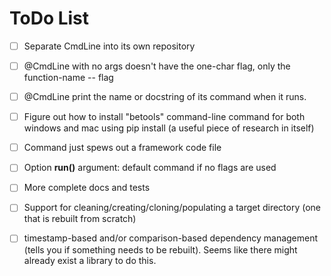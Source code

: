 ToDo List
=========

-   [ ] Separate CmdLine into its own repository

-   [ ] \@CmdLine with no args doesn't have the one-char flag, only the
    function-name -- flag

-   [ ] \@CmdLine print the name or docstring of its command when it runs.

-   [ ] Figure out how to install "betools" command-line command for both
    windows and mac using pip install (a useful piece of research in itself)

-   [ ] Command just spews out a framework code file

-   [ ] Option **run()** argument: default command if no flags are used

-   [ ] More complete docs and tests

-   [ ] Support for cleaning/creating/cloning/populating a target directory (one
    that is rebuilt from scratch)

-   [ ] timestamp-based and/or comparison-based dependency management (tells you
    if something needs to be rebuilt). Seems like there might already exist a
    library to do this.
